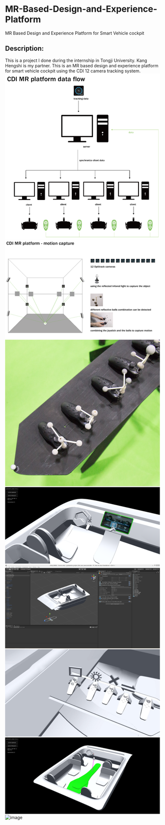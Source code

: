 # MR-Based-Design-and-Experience-Platform
MR Based Design and Experience Platform for Smart Vehicle cockpit

Description:
----
This is a project I done during the internship in Tongji University. Kang Hengshi is my partner. This is an MR based design and experience platform for smart vehicle cockpit using the CDI 12 camera tracking system.
![image](https://github.com/jiaolyulu/MR-Based-Design-and-Experience-Platform/blob/master/images/7.png)
![image](https://github.com/jiaolyulu/MR-Based-Design-and-Experience-Platform/blob/master/images/8.png)
![image](https://github.com/jiaolyulu/MR-Based-Design-and-Experience-Platform/blob/master/images/2.jpg)
![image](https://github.com/jiaolyulu/MR-Based-Design-and-Experience-Platform/blob/master/images/5.png)
![image](https://github.com/jiaolyulu/MR-Based-Design-and-Experience-Platform/blob/master/images/6.png)
![image](https://github.com/jiaolyulu/MR-Based-Design-and-Experience-Platform/blob/master/images/1.jpg)
![image](https://github.com/jiaolyulu/MR-Based-Design-and-Experience-Platform/blob/master/images/4.png)
![image](https://github.com/jiaolyulu/MR-Based-Design-and-Experience-Platform/blob/master/images/3.jpg)

